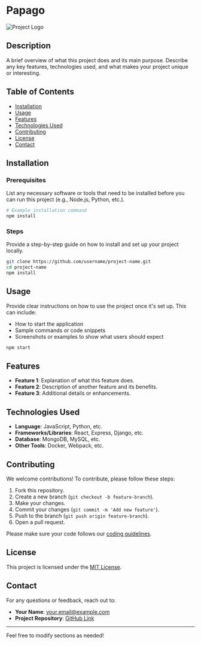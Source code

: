 # Papago

![Project Logo]("./src/assets/images/fab.png")

## Description

A brief overview of what this project does and its main purpose. Describe any key features, technologies used, and what makes your project unique or interesting.

## Table of Contents

- [Installation](#installation)
- [Usage](#usage)
- [Features](#features)
- [Technologies Used](#technologies-used)
- [Contributing](#contributing)
- [License](#license)
- [Contact](#contact)

## Installation

### Prerequisites

List any necessary software or tools that need to be installed before you can run this project (e.g., Node.js, Python, etc.).

```bash
# Example installation command
npm install
```

### Steps

Provide a step-by-step guide on how to install and set up your project locally.

```bash
git clone https://github.com/username/project-name.git
cd project-name
npm install
```

## Usage

Provide clear instructions on how to use the project once it's set up. This can include:

- How to start the application
- Sample commands or code snippets
- Screenshots or examples to show what users should expect

```bash
npm start
```

## Features

- **Feature 1**: Explanation of what this feature does.
- **Feature 2**: Description of another feature and its benefits.
- **Feature 3**: Additional details or enhancements.

## Technologies Used

- **Language**: JavaScript, Python, etc.
- **Frameworks/Libraries**: React, Express, Django, etc.
- **Database**: MongoDB, MySQL, etc.
- **Other Tools**: Docker, Webpack, etc.

## Contributing

We welcome contributions! To contribute, please follow these steps:

1. Fork this repository.
2. Create a new branch (`git checkout -b feature-branch`).
3. Make your changes.
4. Commit your changes (`git commit -m 'Add new feature'`).
5. Push to the branch (`git push origin feature-branch`).
6. Open a pull request.

Please make sure your code follows our [coding guidelines](link-to-coding-guidelines).

## License

This project is licensed under the [MIT License](link-to-license-file).

## Contact

For any questions or feedback, reach out to:

- **Your Name**: your.email@example.com
- **Project Repository**: [GitHub Link](https://github.com/username/project-name)

---

Feel free to modify sections as needed!
